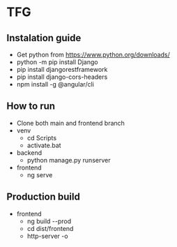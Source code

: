 # TFG

## Instalation guide
 * Get python from https://www.python.org/downloads/
 * python -m pip install Django
 * pip install djangorestframework
 * pip install django-cors-headers
 * npm install -g @angular/cli

## How to run
* Clone both main and frontend branch 
* venv
  * cd Scripts
  * activate.bat
* backend
  * python manage.py runserver  
* frontend
  * ng serve

## Production build
* frontend
   * ng build --prod
   * cd dist/frontend
   * http-server -o
